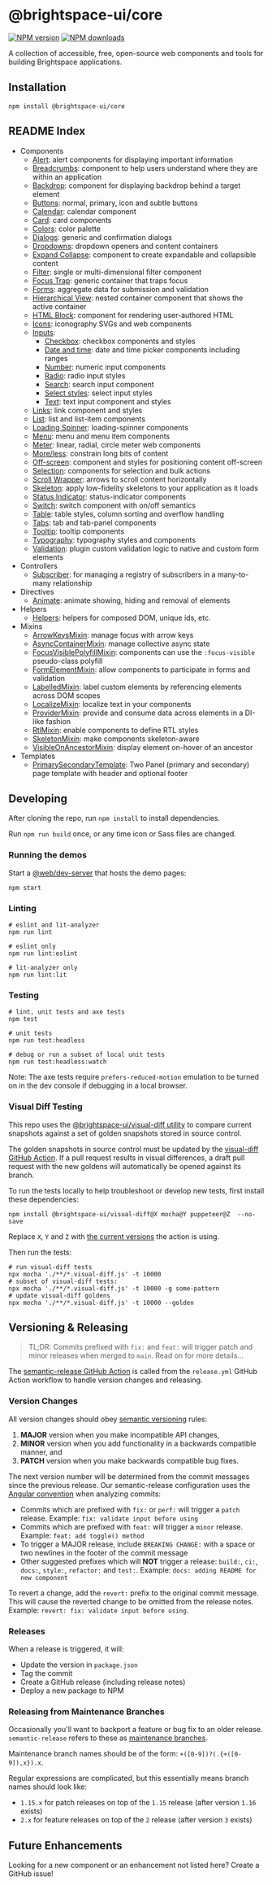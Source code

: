 # @brightspace-ui/core

[![NPM version](https://img.shields.io/npm/v/@brightspace-ui/core.svg)](https://www.npmjs.org/package/@brightspace-ui/core)
[![NPM downloads](https://img.shields.io/npm/dt/@brightspace-ui/core.svg)](https://www.npmjs.com/package/@brightspace-ui/core)

A collection of accessible, free, open-source web components and tools for building Brightspace applications.

## Installation

```shell
npm install @brightspace-ui/core
```

## README Index

* Components
  * [Alert](components/alert/): alert components for displaying important information
  * [Breadcrumbs](components/breadcrumbs/): component to help users understand where they are within an application
  * [Backdrop](components/backdrop/): component for displaying backdrop behind a target element
  * [Buttons](components/button/): normal, primary, icon and subtle buttons
  * [Calendar](components/calendar/): calendar component
  * [Card](components/card/): card components
  * [Colors](components/colors/): color palette
  * [Dialogs](components/dialog/): generic and confirmation dialogs
  * [Dropdowns](components/dropdown/): dropdown openers and content containers
  * [Expand Collapse](components/expand-collapse): component to create expandable and collapsible content
  * [Filter](components/filter/): single or multi-dimensional filter component
  * [Focus Trap](components/focus-trap/): generic container that traps focus
  * [Forms](components/form/): aggregate data for submission and validation
  * [Hierarchical View](components/hierarchical-view/): nested container component that shows the active container
  * [HTML Block](components/html-block/): component for rendering user-authored HTML
  * [Icons](components/icons/): iconography SVGs and web components
  * [Inputs](components/inputs/):
    * [Checkbox](components/inputs/docs/input-checkbox.md): checkbox components and styles
    * [Date and time](components/inputs/docs/input-date-time.md): date and time picker components including ranges
    * [Number](components/inputs/docs/input-numeric.md): numeric input components
    * [Radio](components/inputs/docs/input-radio.md): radio input styles
    * [Search](components/inputs/docs/input-search.md): search input component
    * [Select styles](components/inputs/docs/input-select-styles.md): select input styles
    * [Text](components/inputs/docs/input-text.md): text input component and styles
  * [Links](components/link/): link component and styles
  * [List](components/list/): list and list-item components
  * [Loading Spinner](components/loading-spinner/): loading-spinner components
  * [Menu](components/menu/): menu and menu item components
  * [Meter](components/meter/): linear, radial, circle meter web components
  * [More/less](components/more-less/): constrain long bits of content
  * [Off-screen](components/offscreen/): component and styles for positioning content off-screen
  * [Selection](components/selection/): components for selection and bulk actions
  * [Scroll Wrapper](components/scroll-wrapper/): arrows to scroll content horizontally
  * [Skeleton](components/skeleton/): apply low-fidelity skeletons to your application as it loads
  * [Status Indicator](components/status-indicator/): status-indicator components
  * [Switch](components/switch/): switch component with on/off semantics
  * [Table](components/table/): table styles, column sorting and overflow handling
  * [Tabs](components/tabs/): tab and tab-panel components
  * [Tooltip](components/tooltip/): tooltip components
  * [Typography](components/typography/): typography styles and components
  * [Validation](components/validation/): plugin custom validation logic to native and custom form elements
* Controllers
  * [Subscriber](controllers/subscriber/): for managing a registry of subscribers in a many-to-many relationship
* Directives
  * [Animate](directives/animate/): animate showing, hiding and removal of elements
* Helpers
  * [Helpers](helpers/): helpers for composed DOM, unique ids, etc.
* Mixins
  * [ArrowKeysMixin](mixins/arrow-keys-mixin.md): manage focus with arrow keys
  * [AsyncContainerMixin](mixins/async-container/): manage collective async state
  * [FocusVisiblePolyfillMixin](mixins/focus-visible-polyfill-mixin.md): components can use the `:focus-visible` pseudo-class polyfill
  * [FormElementMixin](components/form/docs/form-element-mixin.md): allow components to participate in forms and validation
  * [LabelledMixin](mixins/labelled-mixin.md): label custom elements by referencing elements across DOM scopes
  * [LocalizeMixin](mixins/localize-mixin.md): localize text in your components
  * [ProviderMixin](mixins/provider-mixin.md): provide and consume data across elements in a DI-like fashion
  * [RtlMixin](mixins/rtl-mixin.md): enable components to define RTL styles
  * [SkeletonMixin](components/skeleton/): make components skeleton-aware
  * [VisibleOnAncestorMixin](mixins/visible-on-ancestor-mixin.md): display element on-hover of an ancestor
* Templates
  * [PrimarySecondaryTemplate](templates/primary-secondary): Two Panel (primary and secondary) page template with header and optional footer

## Developing

After cloning the repo, run `npm install` to install dependencies.

Run `npm run build` once, or any time icon or Sass files are changed.

### Running the demos

Start a [@web/dev-server](https://modern-web.dev/docs/dev-server/overview/) that hosts the demo pages:

```shell
npm start
```

### Linting

```shell
# eslint and lit-analyzer
npm run lint

# eslint only
npm run lint:eslint

# lit-analyzer only
npm run lint:lit
```

### Testing

```shell
# lint, unit tests and axe tests
npm test

# unit tests
npm run test:headless

# debug or run a subset of local unit tests
npm run test:headless:watch
```

Note: The axe tests require `prefers-reduced-motion` emulation to be turned on in the dev console if debugging in a local browser.

### Visual Diff Testing

This repo uses the [@brightspace-ui/visual-diff utility](https://github.com/BrightspaceUI/visual-diff/) to compare current snapshots against a set of golden snapshots stored in source control.

The golden snapshots in source control must be updated by the [visual-diff GitHub Action](https://github.com/BrightspaceUI/actions/tree/main/visual-diff).  If a pull request results in visual differences, a draft pull request with the new goldens will automatically be opened against its branch.

To run the tests locally to help troubleshoot or develop new tests, first install these dependencies:

```shell
npm install @brightspace-ui/visual-diff@X mocha@Y puppeteer@Z  --no-save
```

Replace `X`, `Y` and `Z` with [the current versions](https://github.com/BrightspaceUI/actions/tree/main/visual-diff#current-dependency-versions) the action is using.

Then run the tests:

```shell
# run visual-diff tests
npx mocha './**/*.visual-diff.js' -t 10000
# subset of visual-diff tests:
npx mocha './**/*.visual-diff.js' -t 10000 -g some-pattern
# update visual-diff goldens
npx mocha './**/*.visual-diff.js' -t 10000 --golden
```

## Versioning & Releasing

> TL;DR: Commits prefixed with `fix:` and `feat:` will trigger patch and minor releases when merged to `main`. Read on for more details...

The [semantic-release GitHub Action](https://github.com/BrightspaceUI/actions/tree/main/semantic-release) is called from the `release.yml` GitHub Action workflow to handle version changes and releasing.

### Version Changes

All version changes should obey [semantic versioning](https://semver.org/) rules:
1. **MAJOR** version when you make incompatible API changes,
2. **MINOR** version when you add functionality in a backwards compatible manner, and
3. **PATCH** version when you make backwards compatible bug fixes.

The next version number will be determined from the commit messages since the previous release. Our semantic-release configuration uses the [Angular convention](https://github.com/conventional-changelog/conventional-changelog/tree/master/packages/conventional-changelog-angular) when analyzing commits:
* Commits which are prefixed with `fix:` or `perf:` will trigger a `patch` release. Example: `fix: validate input before using`
* Commits which are prefixed with `feat:` will trigger a `minor` release. Example: `feat: add toggle() method`
* To trigger a MAJOR release, include `BREAKING CHANGE:` with a space or two newlines in the footer of the commit message
* Other suggested prefixes which will **NOT** trigger a release: `build:`, `ci:`, `docs:`, `style:`, `refactor:` and `test:`. Example: `docs: adding README for new component`

To revert a change, add the `revert:` prefix to the original commit message. This will cause the reverted change to be omitted from the release notes. Example: `revert: fix: validate input before using`.

### Releases

When a release is triggered, it will:
* Update the version in `package.json`
* Tag the commit
* Create a GitHub release (including release notes)
* Deploy a new package to NPM

### Releasing from Maintenance Branches

Occasionally you'll want to backport a feature or bug fix to an older release. `semantic-release` refers to these as [maintenance branches](https://semantic-release.gitbook.io/semantic-release/usage/workflow-configuration#maintenance-branches).

Maintenance branch names should be of the form: `+([0-9])?(.{+([0-9]),x}).x`.

Regular expressions are complicated, but this essentially means branch names should look like:
* `1.15.x` for patch releases on top of the `1.15` release (after version `1.16` exists)
* `2.x` for feature releases on top of the `2` release (after version `3` exists)

## Future Enhancements

Looking for a new component or an enhancement not listed here? Create a GitHub issue!
